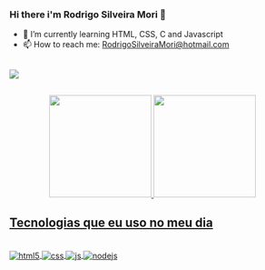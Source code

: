 ### Hi there i'm Rodrigo Silveira Mori 👋

- 🌱 I’m currently learning HTML, CSS, C and Javascript
- 📫 How to reach me: RodrigoSilveiraMori@hotmail.com

##
  <div> 
  <a href="https://instagram.com/arreniusbessa" target="_blank"><img src="https://img.shields.io/badge/-Instagram-%23E4405F?style=for-the-badge&logo=instagram&logoColor=white" target="_blank"https://www.instagram.com/rodrigosilveiramori/></a>
</div>

##
<div align="center">
  <a href="https://github.com/Red-Chot">
  <img height="180em" src="https://github-readme-stats.vercel.app/api?username=Red-Chot&show_icons=true&theme=dracula&include_all_commits=true&count_private=true"/>
  <img height="180em" src="https://github-readme-stats.vercel.app/api/top-langs/?username=Red-Chot94&layout=compact&langs_count=7&theme=dracula"/>
</div>
  
  ## Tecnologias que eu uso no meu dia
<div style="display: inline_block"><br>
  <img align="center" alt="html5" src="https://img.shields.io/badge/HTML5-E34F26?style=for-the-badge&logo=html5&logoColor=white"/>
  <img align="center" alt="css" src="https://img.shields.io/badge/CSS3-1572B6?style=for-the-badge&logo=css3&logoColor=white"/>
  <img align="center" alt="js" src="https://img.shields.io/badge/JavaScript-F7DF1E?style=for-the-badge&logo=javascript&logoColor=black"/>
  <img align="center" alt="nodejs" src="https://img.shields.io/badge/Node.js-43853D?style=for-the-badge&logo=node.js&logoColor=white"/>
</div>
  
  ##


